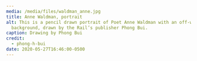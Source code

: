 ```yaml
---
media: /media/files/waldman_anne.jpg
title: Anne Waldman, portrait
alt: This is a pencil drawn portrait of Poet Anne Waldman with an off-white
  background, drawn by the Rail’s publisher Phong Bui.
caption: Drawing by Phong Bui
credit:
  - phong-h-bui
date: 2020-05-27T16:46:00-0500
---
```

